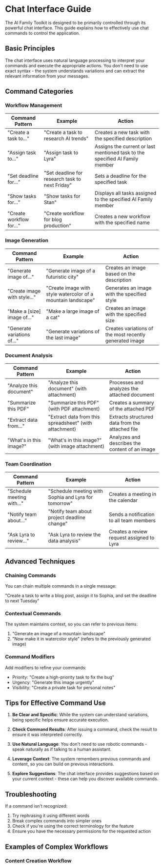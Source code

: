 # Chat Interface Guide

The AI Family Toolkit is designed to be primarily controlled through its powerful chat interface. This guide explains how to effectively use chat commands to control the application.

## Basic Principles

The chat interface uses natural language processing to interpret your commands and execute the appropriate actions. You don't need to use exact syntax - the system understands variations and can extract the relevant information from your messages.

## Command Categories

### Workflow Management

| Command Pattern | Example | Action |
|----------------|---------|--------|
| "Create a task to..." | "Create a task to research AI trends" | Creates a new task with the specified description |
| "Assign task to..." | "Assign task to Lyra" | Assigns the current or last mentioned task to the specified AI Family member |
| "Set deadline for..." | "Set deadline for research task to next Friday" | Sets a deadline for the specified task |
| "Show tasks for..." | "Show tasks for Stan" | Displays all tasks assigned to the specified AI Family member |
| "Create workflow for..." | "Create workflow for blog production" | Creates a new workflow with the specified name |

### Image Generation

| Command Pattern | Example | Action |
|----------------|---------|--------|
| "Generate image of..." | "Generate image of a futuristic city" | Creates an image based on the description |
| "Create image with style..." | "Create image with style watercolor of a mountain landscape" | Generates an image with the specified style |
| "Make a [size] image of..." | "Make a large image of a cat" | Creates an image with the specified size |
| "Generate variations of..." | "Generate variations of the last image" | Creates variations of the most recently generated image |

### Document Analysis

| Command Pattern | Example | Action |
|----------------|---------|--------|
| "Analyze this document" | "Analyze this document" (with attachment) | Processes and analyzes the attached document |
| "Summarize this PDF" | "Summarize this PDF" (with PDF attachment) | Creates a summary of the attached PDF |
| "Extract data from..." | "Extract data from this spreadsheet" (with attachment) | Extracts structured data from the attached file |
| "What's in this image?" | "What's in this image?" (with image attachment) | Analyzes and describes the content of an image |

### Team Coordination

| Command Pattern | Example | Action |
|----------------|---------|--------|
| "Schedule meeting with..." | "Schedule meeting with Sophia and Lyra for tomorrow" | Creates a meeting in the calendar |
| "Notify team about..." | "Notify team about project deadline change" | Sends a notification to all team members |
| "Ask Lyra to review..." | "Ask Lyra to review the data analysis" | Creates a review request assigned to Lyra |

## Advanced Techniques

### Chaining Commands

You can chain multiple commands in a single message:

"Create a task to write a blog post, assign it to Sophia, and set the deadline to next Tuesday"

### Contextual Commands

The system maintains context, so you can refer to previous items:

1. "Generate an image of a mountain landscape"
2. "Now make it in watercolor style" (refers to the previously generated image)

### Command Modifiers

Add modifiers to refine your commands:

- Priority: "Create a high-priority task to fix the bug"
- Urgency: "Generate this image urgently"
- Visibility: "Create a private task for personal notes"

## Tips for Effective Command Use

1. **Be Clear and Specific**: While the system can understand variations, being specific helps ensure accurate execution.

2. **Check Command Results**: After issuing a command, check the result to ensure it was interpreted correctly.

3. **Use Natural Language**: You don't need to use robotic commands - speak naturally as if talking to a human assistant.

4. **Leverage Context**: The system remembers previous commands and content, so you can build on previous interactions.

5. **Explore Suggestions**: The chat interface provides suggestions based on your current context - these can help you discover available commands.

## Troubleshooting

If a command isn't recognized:

1. Try rephrasing it using different words
2. Break complex commands into simpler ones
3. Check if you're using the correct terminology for the feature
4. Ensure you have the necessary permissions for the requested action

## Examples of Complex Workflows

### Content Creation Workflow

